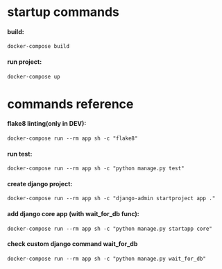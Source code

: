 # startup commands
#### build:
```shell
docker-compose build
```

#### run project:
```shell
docker-compose up
```

# commands reference
#### flake8 linting(only in DEV):
```shell
docker-compose run --rm app sh -c "flake8"
```

#### run test:
```shell
docker-compose run --rm app sh -c "python manage.py test"
```

#### create django project:
```shell
docker-compose run --rm app sh -c "django-admin startproject app ."
```

#### add django core app (with wait_for_db func):
```shell
docker-compose run --rm app sh -c "python manage.py startapp core"
```

#### check custom django command wait_for_db
```shell
docker-compose run --rm app sh -c "python manage.py wait_for_db"
```